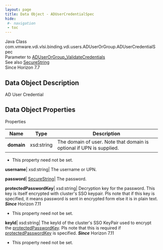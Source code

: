 ```yaml
---
layout: page
title: Data Object - ADUserCredentialSpec
hide:
 #- navigation
 - toc
---
```






Java Class
    com.vmware.vdi.vlsi.binding.vdi.users.ADUserOrGroup.ADUserCredentialSpec  
Parameter to
     [ADUserOrGroup_ValidateCredentials](vdi.users.ADUserOrGroup.md#validateCredentials)  
See also
     [SecureString](vdi.util.SecureString.md)  
Since 
    Horizon 7.7

## Data Object Description 

AD User Credential 

## Data Object Properties

Properties

Name |  Type |  Description   
---|---|---  
**domain**|  xsd:string|  The domain of user. Note that domain is optional if UPN is supplied.   


* This property need not be set.

  
**username**|  xsd:string|  The username or UPN.   
  
**password**| [SecureString](vdi.util.SecureString.md)|  The password.   
  
**protectedPasswordKey**|  xsd:string|  Decryption key for the password. This key is itself encrypted with cluster's SSO keypair. Pls note that if this key is specified, it means password is sent in encrypted form else it is in plain text.  **_Since_** Horizon 7.11  


* This property need not be set.

  
**keyId**|  xsd:string|  The keyId of the cluster's SSO KeyPair used to encrypt the [protectedPasswordKey](vdi.users.ADUserOrGroup.ADUserCredentialSpec.md#protectedPasswordKey). Pls note that this is required if [protectedPasswordKey](vdi.users.ADUserOrGroup.ADUserCredentialSpec.md#protectedPasswordKey) is specified.  **_Since_** Horizon 7.11  


* This property need not be set.

  
  
  

  
  

